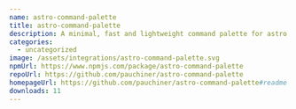 ```yaml
---
name: astro-command-palette
title: astro-command-palette
description: A minimal, fast and lightweight command palette for astro with no dependencies
categories:
  - uncategorized
image: /assets/integrations/astro-command-palette.svg
npmUrl: https://www.npmjs.com/package/astro-command-palette
repoUrl: https://github.com/pauchiner/astro-command-palette
homepageUrl: https://github.com/pauchiner/astro-command-palette#readme
downloads: 11
---
```

